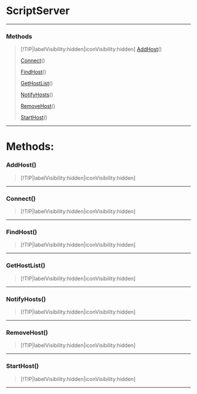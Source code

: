 # ScriptServer
___
### Methods  
> [!TIP|labelVisibility:hidden|iconVisibility:hidden]
> [AddHost](#AddHost)()
>
> [Connect](#Connect)()
>
> [FindHost](#FindHost)()
>
> [GetHostList](#GetHostList)()
>
> [NotifyHosts](#NotifyHosts)()
>
> [RemoveHost](#RemoveHost)()
>
> [StartHost](#StartHost)()
>
___

# Methods: <!-- {docsify-ignore} -->

### AddHost()
> [!TIP|labelVisibility:hidden|iconVisibility:hidden]
___

### Connect()
> [!TIP|labelVisibility:hidden|iconVisibility:hidden]
___

### FindHost()
> [!TIP|labelVisibility:hidden|iconVisibility:hidden]
___

### GetHostList()
> [!TIP|labelVisibility:hidden|iconVisibility:hidden]
___

### NotifyHosts()
> [!TIP|labelVisibility:hidden|iconVisibility:hidden]
___

### RemoveHost()
> [!TIP|labelVisibility:hidden|iconVisibility:hidden]
___

### StartHost()
> [!TIP|labelVisibility:hidden|iconVisibility:hidden]
___

